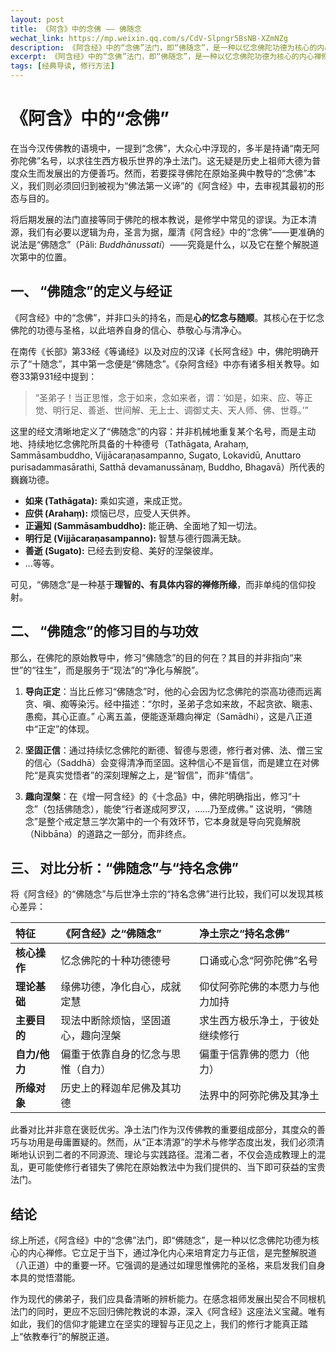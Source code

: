 ```yaml
---
layout: post
title: 《阿含》中的念佛 —— 佛随念
wechat_link: https://mp.weixin.qq.com/s/CdV-Slpngr5BsNB-XZmNZg
description: 《阿含经》中的“念佛”法门，即“佛随念”，是一种以忆念佛陀功德为核心的内心禅修。它立足于当下，通过净化内心来培育定力与正信，是完整解脱道（八正道）中的重要一环。
excerpt: 《阿含经》中的“念佛”法门，即“佛随念”，是一种以忆念佛陀功德为核心的内心禅修。它立足于当下，通过净化内心来培育定力与正信，是完整解脱道（八正道）中的重要一环。
tags: [经典导读, 修行方法]
---
```


# 《阿含》中的“念佛”

在当今汉传佛教的语境中，一提到“念佛”，大众心中浮现的，多半是持诵“南无阿弥陀佛”名号，以求往生西方极乐世界的净土法门。这无疑是历史上祖师大德为普度众生而发展出的方便善巧。然而，若要探寻佛陀在原始圣典中教导的“念佛”本义，我们则必须回归到被视为“佛法第一义谛”的《阿含经》中，去审视其最初的形态与目的。

将后期发展的法门直接等同于佛陀的根本教说，是修学中常见的谬误。为正本清源，我们有必要以逻辑为舟，圣言为据，厘清《阿含经》中的“念佛”——更准确的说法是“佛随念”（Pāli: *Buddhānussati*）——究竟是什么，以及它在整个解脱道次第中的位置。

## 一、 “佛随念”的定义与经证

《阿含经》中的“念佛”，并非口头的持名，而是**心的忆念与随顺**。其核心在于忆念佛陀的功德与圣格，以此培养自身的信心、恭敬心与清净心。

在南传《长部》第33经《等诵经》以及对应的汉译《长阿含经》中，佛陀明确开示了“十随念”，其中第一念便是“佛随念”。《杂阿含经》中亦有诸多相关教导。如卷33第931经中提到：

> “圣弟子！当正思惟，念于如来，念如来者，谓：‘如是，如来、应、等正觉、明行足、善逝、世间解、无上士、调御丈夫、天人师、佛、世尊。’”

这里的经文清晰地定义了“佛随念”的内容：并非机械地重复某个名号，而是主动地、持续地忆念佛陀所具备的十种德号（Tathāgata, Arahaṃ, Sammāsambuddho, Vijjācaraṇasampanno, Sugato, Lokavidū, Anuttaro purisadammasārathi, Satthā devamanussānaṃ, Buddho, Bhagavā）所代表的巍巍功德。

* **如来 (Tathāgata):** 乘如实道，来成正觉。
* **应供 (Arahaṃ):** 烦恼已尽，应受人天供养。
* **正遍知 (Sammāsambuddho):** 能正确、全面地了知一切法。
* **明行足 (Vijjācaraṇasampanno):** 智慧与德行圆满无缺。
* **善逝 (Sugato):** 已经去到安稳、美好的涅槃彼岸。
* ...等等。

可见，“佛随念”是一种基于**理智的、有具体内容的禅修所缘**，而非单纯的信仰投射。

## 二、 “佛随念”的修习目的与功效

那么，在佛陀的原始教导中，修习“佛随念”的目的何在？其目的并非指向“来世”的“往生”，而是服务于“现法”的“净化与解脱”。

1.  **导向正定**：当比丘修习“佛随念”时，他的心会因为忆念佛陀的崇高功德而远离贪、嗔、痴等染污。经中描述：“尔时，圣弟子念如来故，不起贪欲、瞋恚、愚痴，其心正直。” 心离五盖，便能逐渐趣向禅定（Samādhi），这是八正道中“正定”的体现。

2.  **坚固正信**：通过持续忆念佛陀的断德、智德与恩德，修行者对佛、法、僧三宝的信心（Saddhā）会变得清净而坚固。这种信心不是盲信，而是建立在对佛陀“是真实觉悟者”的深刻理解之上，是“智信”，而非“情信”。

3.  **趣向涅槃**：在《增一阿含经》的《十念品》中，佛陀明确指出，修习“十念”（包括佛随念），能使“行者遂成阿罗汉，......乃至成佛。” 这说明，“佛随念”是整个戒定慧三学次第中的一个有效环节，它本身就是导向究竟解脱（Nibbāna）的道路之一部分，而非终点。

## 三、 对比分析：“佛随念”与“持名念佛”

将《阿含经》的“佛随念”与后世净土宗的“持名念佛”进行比较，我们可以发现其核心差异：

| 特征 | 《阿含经》之“佛随念” | 净土宗之“持名念佛” |
| :--- | :--- | :--- |
| **核心操作** | 忆念佛陀的十种功德德号 | 口诵或心念“阿弥陀佛”名号 |
| **理论基础** | 缘佛功德，净化自心，成就定慧 | 仰仗阿弥陀佛的本愿力与他力加持 |
| **主要目的** | 现法中断除烦恼，坚固道心，趣向涅槃 | 求生西方极乐净土，于彼处继续修行 |
| **自力/他力** | 偏重于依靠自身的忆念与思惟（自力） | 偏重于信靠佛的愿力（他力） |
| **所缘对象** | 历史上的释迦牟尼佛及其功德 | 法界中的阿弥陀佛及其净土 |

此番对比并非意在褒贬优劣。净土法门作为汉传佛教的重要组成部分，其度众的善巧与功用是毋庸置疑的。然而，从“正本清源”的学术与修学态度出发，我们必须清晰地认识到二者的不同源流、理论与实践路径。混淆二者，不仅会造成教理上的混乱，更可能使修行者错失了佛陀在原始教法中为我们提供的、当下即可获益的宝贵法门。

## 结论

综上所述，《阿含经》中的“念佛”法门，即“佛随念”，是一种以忆念佛陀功德为核心的内心禅修。它立足于当下，通过净化内心来培育定力与正信，是完整解脱道（八正道）中的重要一环。它强调的是通过如理思惟佛陀的圣格，来启发我们自身本具的觉悟潜能。

作为现代的佛弟子，我们应具备清晰的辨析能力。在感念祖师发展出契合不同根机法门的同时，更应不忘回归佛陀教说的本源，深入《阿含经》这座法义宝藏。唯有如此，我们的信仰才能建立在坚实的理智与正见之上，我们的修行才能真正踏上“依教奉行”的解脱正道。

